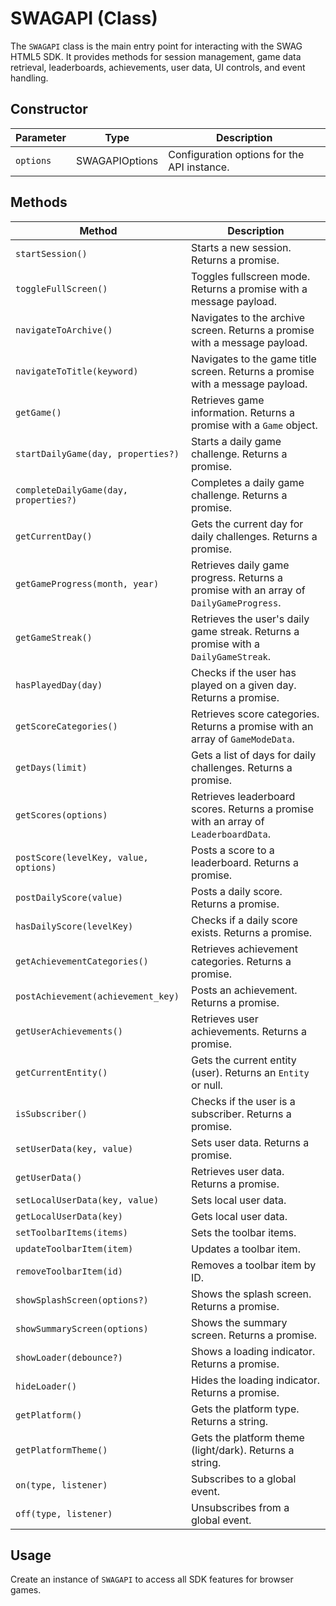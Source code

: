 # SWAGAPI (Class)

The `SWAGAPI` class is the main entry point for interacting with the SWAG HTML5 SDK. It provides methods for session management, game data retrieval, leaderboards, achievements, user data, UI controls, and event handling.

## Constructor

| Parameter         | Type           | Description                                 |
|-------------------|----------------|---------------------------------------------|
| `options`         | SWAGAPIOptions | Configuration options for the API instance. |

## Methods

| Method                          | Description                                                        |
|----------------------------------|--------------------------------------------------------------------|
| `startSession()`                 | Starts a new session. Returns a promise.                           |
| `toggleFullScreen()`             | Toggles fullscreen mode. Returns a promise with a message payload. |
| `navigateToArchive()`            | Navigates to the archive screen. Returns a promise with a message payload. |
| `navigateToTitle(keyword)`       | Navigates to the game title screen. Returns a promise with a message payload. |
| `getGame()`                      | Retrieves game information. Returns a promise with a `Game` object.|
| `startDailyGame(day, properties?)`| Starts a daily game challenge. Returns a promise.                 |
| `completeDailyGame(day, properties?)`| Completes a daily game challenge. Returns a promise.         |
| `getCurrentDay()`                | Gets the current day for daily challenges. Returns a promise.      |
| `getGameProgress(month, year)`   | Retrieves daily game progress. Returns a promise with an array of `DailyGameProgress`. |
| `getGameStreak()`                | Retrieves the user's daily game streak. Returns a promise with a `DailyGameStreak`. |
| `hasPlayedDay(day)`              | Checks if the user has played on a given day. Returns a promise.   |
| `getScoreCategories()`           | Retrieves score categories. Returns a promise with an array of `GameModeData`. |
| `getDays(limit)`                 | Gets a list of days for daily challenges. Returns a promise.       |
| `getScores(options)`             | Retrieves leaderboard scores. Returns a promise with an array of `LeaderboardData`. |
| `postScore(levelKey, value, options)` | Posts a score to a leaderboard. Returns a promise.         |
| `postDailyScore(value)`          | Posts a daily score. Returns a promise.                            |
| `hasDailyScore(levelKey)`        | Checks if a daily score exists. Returns a promise.                 |
| `getAchievementCategories()`     | Retrieves achievement categories. Returns a promise.               |
| `postAchievement(achievement_key)` | Posts an achievement. Returns a promise.                      |
| `getUserAchievements()`          | Retrieves user achievements. Returns a promise.                    |
| `getCurrentEntity()`             | Gets the current entity (user). Returns an `Entity` or null.       |
| `isSubscriber()`                 | Checks if the user is a subscriber. Returns a promise.             |
| `setUserData(key, value)`        | Sets user data. Returns a promise.                                 |
| `getUserData()`                  | Retrieves user data. Returns a promise.                            |
| `setLocalUserData(key, value)`   | Sets local user data.                                              |
| `getLocalUserData(key)`          | Gets local user data.                                              |
| `setToolbarItems(items)`         | Sets the toolbar items.                                            |
| `updateToolbarItem(item)`        | Updates a toolbar item.                                            |
| `removeToolbarItem(id)`          | Removes a toolbar item by ID.                                      |
| `showSplashScreen(options?)`     | Shows the splash screen. Returns a promise.                        |
| `showSummaryScreen(options)`     | Shows the summary screen. Returns a promise.                       |
| `showLoader(debounce?)`          | Shows a loading indicator. Returns a promise.                      |
| `hideLoader()`                   | Hides the loading indicator. Returns a promise.                    |
| `getPlatform()`                  | Gets the platform type. Returns a string.                          |
| `getPlatformTheme()`             | Gets the platform theme (light/dark). Returns a string.            |
| `on(type, listener)`             | Subscribes to a global event.                                      |
| `off(type, listener)`            | Unsubscribes from a global event.                                  |

## Usage

Create an instance of `SWAGAPI` to access all SDK features for browser games.